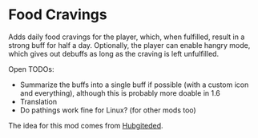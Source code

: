 ﻿# Food Cravings

Adds daily food cravings for the player, which, when fulfilled, result in a strong buff for half a day.
Optionally, the player can enable hangry mode, which gives out debuffs as long as the craving is left unfulfilled.

Open TODOs:
* Summarize the buffs into a single buff if possible (with a custom icon and everything), although this is probably more doable in 1.6
* Translation
* Do pathings work fine for Linux? (for other mods too)

The idea for this mod comes from [Hubgiteded](https://github.com/StardewModders/mod-ideas/issues/1063).

